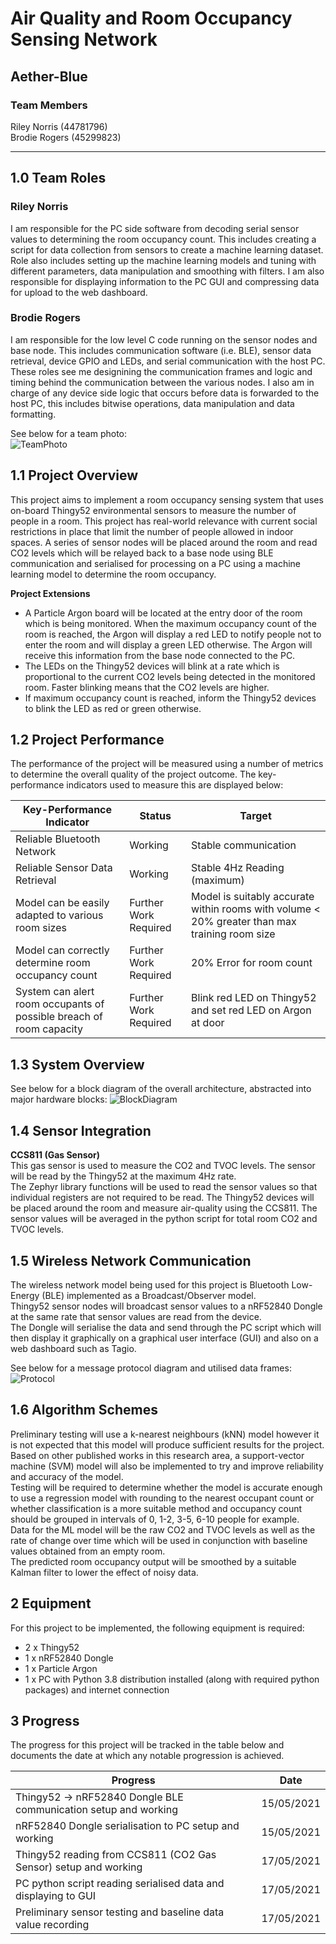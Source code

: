 # Air Quality and Room Occupancy Sensing Network

## Aether-Blue

### Team Members
Riley Norris (44781796)  
Brodie Rogers (45299823)

---

## 1.0 Team Roles
### Riley Norris
I am responsible for the PC side software from decoding serial sensor values to determining the room occupancy count. This includes creating a script for data collection from sensors to create a machine learning dataset. Role also includes setting up the machine learning models and tuning with different parameters, data manipulation and smoothing with filters. I am also responsible for displaying information to the PC GUI and compressing data for upload to the web dashboard.
### Brodie Rogers
I am responsible for the low level C code running on the sensor nodes and base node. This includes communication software (i.e. BLE), sensor data retrieval, device GPIO and LEDs, and serial communication with the host PC. These roles see me designining the communication frames and logic and timing behind the communication between the various nodes. I also am in charge of any device side logic that occurs before data is forwarded to the host PC, this includes bitwise operations, data manipulation and data formatting.

See below for a team photo:  
![TeamPhoto](https://user-images.githubusercontent.com/84297669/118475104-2cfcda80-b74f-11eb-8a65-6ed5ceac7053.jpg)  
  
## 1.1 Project Overview

This project aims to implement a room occupancy sensing system that uses on-board Thingy52 environmental sensors to measure the number of people in a room. This project has real-world relevance with current social restrictions in place that limit the number of people allowed in indoor spaces. A series of sensor nodes will be placed around the room and read CO2 levels which will be relayed back to a base node using BLE communication and serialised for processing on a PC using a machine learning model to determine the room occupancy.

**Project Extensions**

* A Particle Argon board will be located at the entry door of the room which is being monitored. When the maximum occupancy count of the room is reached, the Argon will display a red LED to notify people not to enter the room and will display a green LED otherwise. The Argon will receive this information from the base node connected to the PC.
* The LEDs on the Thingy52 devices will blink at a rate which is proportional to the current CO2 levels being detected in the monitored room. Faster blinking means that the CO2 levels are higher.
* If maximum occupancy count is reached, inform the Thingy52 devices to blink the LED as red or green otherwise.

## 1.2 Project Performance

The performance of the project will be measured using a number of metrics to determine the overall quality of the project outcome. The key-performance indicators used to measure this are displayed below:

Key-Performance Indicator                                           | Status                | Target
--------------------------------------------------------------------|-----------------------|-----------------------------------------------------------
Reliable Bluetooth Network                                          | Working               | Stable communication
Reliable Sensor Data Retrieval                                      | Working               | Stable 4Hz Reading (maximum)
Model can be easily adapted to various room sizes                   | Further Work Required | Model is suitably accurate within rooms with volume < 20% greater than max training room size
Model can correctly determine room occupancy count                  | Further Work Required | 20% Error for room count
System can alert room occupants of possible breach of room capacity | Further Work Required | Blink red LED on Thingy52 and set red LED on Argon at door

## 1.3 System Overview
See below for a block diagram of the overall architecture, abstracted into major hardware blocks:
![BlockDiagram](https://user-images.githubusercontent.com/84297669/118449561-a1774f80-b736-11eb-9cf7-6ea66ce63faa.png)  

## 1.4 Sensor Integration

**CCS811 (Gas Sensor)**  
This gas sensor is used to measure the CO2 and TVOC levels. The sensor will be read by the Thingy52 at the maximum 4Hz rate.  
The Zephyr library functions will be used to read the sensor values so that individual registers are not required to be read.
The Thingy52 devices will be placed around the room and measure air-quality using the CCS811. The sensor values will be averaged in the python script for total room CO2 and TVOC levels. 

## 1.5 Wireless Network Communication

The wireless network model being used for this project is Bluetooth Low-Energy (BLE) implemented as a Broadcast/Observer model.  
Thingy52 sensor nodes will broadcast sensor values to a nRF52840 Dongle at the same rate that sensor values are read from the device.  
The Dongle will serialise the data and send through the PC script which will then display it graphically on a graphical user interface (GUI) and also on a web dashboard such as Tagio.

See below for a message protocol diagram and utilised data frames:
![Protocol](https://user-images.githubusercontent.com/84297669/118473241-181f4780-b74d-11eb-881d-a01334df8d08.png)  

## 1.6 Algorithm Schemes

Preliminary testing will use a k-nearest neighbours (kNN) model however it is not expected that this model will produce sufficient results for the project.  
Based on other published works in this research area, a support-vector machine (SVM) model will also be implemented to try and improve reliability and accuracy of the model.  
Testing will be required to determine whether the model is accurate enough to use a regression model with rounding to the nearest occupant count or whether classification is a more suitable method and occupancy count should be grouped in intervals of 0, 1-2, 3-5, 6-10 people for example.  
Data for the ML model will be the raw CO2 and TVOC levels as well as the rate of change over time which will be used in conjunction with baseline values obtained from an empty room.  
The predicted room occupancy output will be smoothed by a suitable Kalman filter to lower the effect of noisy data.

## 2 Equipment

For this project to be implemented, the following equipment is required:

* 2 x Thingy52
* 1 x nRF52840 Dongle
* 1 x Particle Argon
* 1 x PC with Python 3.8 distribution installed (along with required python packages) and internet connection

## 3 Progress

The progress for this project will be tracked in the table below and documents the date at which any notable progression is achieved.

Progress | Date
---------|-----
Thingy52 -> nRF52840 Dongle BLE communication setup and working | 15/05/2021
nRF52840 Dongle serialisation to PC setup and working | 15/05/2021
Thingy52 reading from CCS811 (CO2 Gas Sensor) setup and working | 17/05/2021
PC python script reading serialised data and displaying to GUI | 17/05/2021
Preliminary sensor testing and baseline data value recording | 17/05/2021
